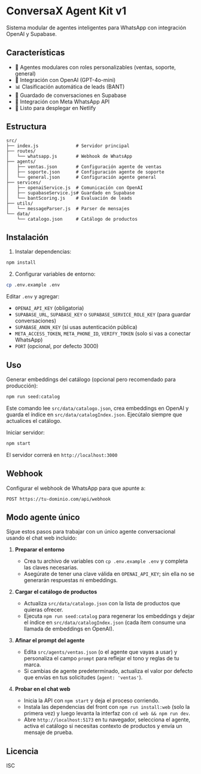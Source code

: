 # ConversaX Agent Kit v1

Sistema modular de agentes inteligentes para WhatsApp con integración OpenAI y Supabase.

## Características

- 🤖 Agentes modulares con roles personalizables (ventas, soporte, general)
- 🧠 Integración con OpenAI (GPT-4o-mini)
- 📊 Clasificación automática de leads (BANT)
- 💾 Guardado de conversaciones en Supabase
- 📱 Integración con Meta WhatsApp API
- 🚀 Listo para desplegar en Netlify

## Estructura

```
src/
├── index.js              # Servidor principal
├── routes/
│   └── whatsapp.js       # Webhook de WhatsApp
├── agents/
│   ├── ventas.json       # Configuración agente de ventas
│   ├── soporte.json      # Configuración agente de soporte
│   └── general.json      # Configuración agente general
├── services/
│   ├── openaiService.js  # Comunicación con OpenAI
│   ├── supabaseService.js# Guardado en Supabase
│   └── bantScoring.js    # Evaluación de leads
├── utils/
│   └── messageParser.js  # Parser de mensajes
└── data/
    └── catalogo.json     # Catálogo de productos
```

## Instalación

1. Instalar dependencias:
```bash
npm install
```

2. Configurar variables de entorno:
```bash
cp .env.example .env
```

Editar `.env` y agregar:
- `OPENAI_API_KEY` (obligatoria)
- `SUPABASE_URL`, `SUPABASE_KEY` o `SUPABASE_SERVICE_ROLE_KEY` (para guardar conversaciones)
- `SUPABASE_ANON_KEY` (si usas autenticación pública)
- `META_ACCESS_TOKEN`, `META_PHONE_ID`, `VERIFY_TOKEN` (solo si vas a conectar WhatsApp)
- `PORT` (opcional, por defecto 3000)

## Uso

Generar embeddings del catálogo (opcional pero recomendado para producción):
```bash
npm run seed:catalog
```

Este comando lee `src/data/catalogo.json`, crea embeddings en OpenAI y guarda el índice en `src/data/catalogIndex.json`. Ejecútalo siempre que actualices el catálogo.

Iniciar servidor:
```bash
npm start
```

El servidor correrá en `http://localhost:3000`

## Webhook

Configurar el webhook de WhatsApp para que apunte a:
```
POST https://tu-dominio.com/api/webhook
```

## Modo agente único

Sigue estos pasos para trabajar con un único agente conversacional usando el chat web incluido:

1. **Preparar el entorno**
   - Crea tu archivo de variables con `cp .env.example .env` y completa las claves necesarias.
   - Asegúrate de tener una clave válida en `OPENAI_API_KEY`; sin ella no se generarán respuestas ni embeddings.

2. **Cargar el catálogo de productos**
   - Actualiza `src/data/catalogo.json` con la lista de productos que quieras ofrecer.
   - Ejecuta `npm run seed:catalog` para regenerar los embeddings y dejar el índice en `src/data/catalogIndex.json` (cada ítem consume una llamada de embeddings en OpenAI).

3. **Afinar el prompt del agente**
   - Edita `src/agents/ventas.json` (o el agente que vayas a usar) y personaliza el campo `prompt` para reflejar el tono y reglas de tu marca.
   - Si cambias de agente predeterminado, actualiza el valor por defecto que envías en tus solicitudes (`agent: 'ventas'`).

4. **Probar en el chat web**
   - Inicia la API con `npm start` y deja el proceso corriendo.
   - Instala las dependencias del front con `npm run install:web` (solo la primera vez) y luego levanta la interfaz con `cd web && npm run dev`.
   - Abre `http://localhost:5173` en tu navegador, selecciona el agente, activa el catálogo si necesitas contexto de productos y envía un mensaje de prueba.

## Licencia

ISC
